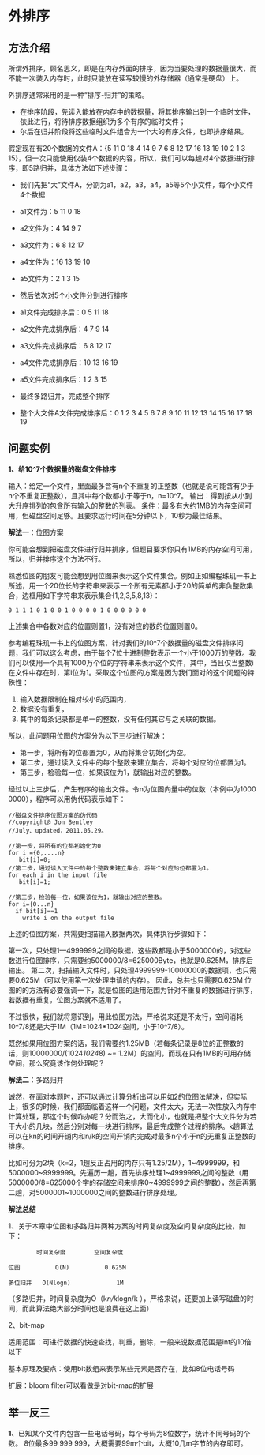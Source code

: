 # 外排序

## 方法介绍

所谓外排序，顾名思义，即是在内存外面的排序，因为当要处理的数据量很大，而不能一次装入内存时，此时只能放在读写较慢的外存储器（通常是硬盘）上。

外排序通常采用的是一种“排序-归并”的策略。
- 在排序阶段，先读入能放在内存中的数据量，将其排序输出到一个临时文件，依此进行，将待排序数据组织为多个有序的临时文件；
- 尔后在归并阶段将这些临时文件组合为一个大的有序文件，也即排序结果。

假定现在有20个数据的文件A：{5 11 0 18 4 14 9 7 6 8 12 17 16 13 19 10 2 1 3 15}，但一次只能使用仅装4个数据的内容，所以，我们可以每趟对4个数据进行排序，即5路归并，具体方法如下述步骤：
 - 我们先把“大”文件A，分割为a1，a2，a3，a4，a5等5个小文件，每个小文件4个数据
- a1文件为：5 11 0 18 
- a2文件为：4 14 9 7 
- a3文件为：6 8 12 17 
- a4文件为：16 13 19 10 
- a5文件为：2 1 3 15

 - 然后依次对5个小文件分别进行排序
- a1文件完成排序后：0 5 11 18
- a2文件完成排序后：4 7 9 14
- a3文件完成排序后：6 8 12 17
- a4文件完成排序后：10 13 16 19
- a5文件完成排序后：1 2 3 15

 - 最终多路归并，完成整个排序
- 整个大文件A文件完成排序后：0 1 2 3 4 5 6 7 8 9 10 11 12 13 14 15 16 17 18 19


## 问题实例

**1、给10^7个数据量的磁盘文件排序**

输入：给定一个文件，里面最多含有n个不重复的正整数（也就是说可能含有少于n个不重复正整数），且其中每个数都小于等于n，n=10^7。
输出：得到按从小到大升序排列的包含所有输入的整数的列表。
条件：最多有大约1MB的内存空间可用，但磁盘空间足够。且要求运行时间在5分钟以下，10秒为最佳结果。

**解法一**：位图方案

你可能会想到把磁盘文件进行归并排序，但题目要求你只有1MB的内存空间可用，所以，归并排序这个方法不行。

熟悉位图的朋友可能会想到用位图来表示这个文件集合。例如正如编程珠玑一书上所述，用一个20位长的字符串来表示一个所有元素都小于20的简单的非负整数集合，边框用如下字符串来表示集合{1,2,3,5,8,13}：

    0 1 1 1 0 1 0 0 1 0 0 0 0 1 0 0 0 0 0 0

上述集合中各数对应的位置则置1，没有对应的数的位置则置0。

参考编程珠玑一书上的位图方案，针对我们的10^7个数据量的磁盘文件排序问题，我们可以这么考虑，由于每个7位十进制整数表示一个小于1000万的整数。我们可以使用一个具有1000万个位的字符串来表示这个文件，其中，当且仅当整数i在文件中存在时，第i位为1。采取这个位图的方案是因为我们面对的这个问题的特殊性：

1. 输入数据限制在相对较小的范围内，
2. 数据没有重复，
3. 其中的每条记录都是单一的整数，没有任何其它与之关联的数据。

所以，此问题用位图的方案分为以下三步进行解决：

* 第一步，将所有的位都置为0，从而将集合初始化为空。
* 第二步，通过读入文件中的每个整数来建立集合，将每个对应的位都置为1。
* 第三步，检验每一位，如果该位为1，就输出对应的整数。

经过以上三步后，产生有序的输出文件。令n为位图向量中的位数（本例中为1000 0000），程序可以用伪代码表示如下：
    
    //磁盘文件排序位图方案的伪代码  
    //copyright@ Jon Bentley  
    //July、updated，2011.05.29。  
      
    //第一步，将所有的位都初始化为0  
    for i ={0,....n}      
       bit[i]=0;  
    //第二步，通过读入文件中的每个整数来建立集合，将每个对应的位都置为1。  
    for each i in the input file     
       bit[i]=1;  
      
    //第三步，检验每一位，如果该位为1，就输出对应的整数。  
    for i={0...n}      
      if bit[i]==1        
        write i on the output file  

上述的位图方案，共需要扫描输入数据两次，具体执行步骤如下：

第一次，只处理1—4999999之间的数据，这些数都是小于5000000的，对这些数进行位图排序，只需要约5000000/8=625000Byte，也就是0.625M，排序后输出。
第二次，扫描输入文件时，只处理4999999-10000000的数据项，也只需要0.625M（可以使用第一次处理申请的内存）。
因此，总共也只需要0.625M
位图的的方法有必要强调一下，就是位图的适用范围为针对不重复的数据进行排序，若数据有重复，位图方案就不适用了。

不过很快，我们就将意识到，用此位图方法，严格说来还是不太行，空间消耗10^7/8还是大于1M（1M=1024*1024空间，小于10^7/8）。

既然如果用位图方案的话，我们需要约1.25MB（若每条记录是8位的正整数的话，则10000000/(1024*1024*8) ~= 1.2M）的空间，而现在只有1MB的可用存储空间，那么究竟该作何处理呢？

**解法二**：多路归并

诚然，在面对本题时，还可以通过计算分析出可以用如2的位图法解决，但实际上，很多的时候，我们都面临着这样一个问题，文件太大，无法一次性放入内存中计算处理，那这个时候咋办呢？分而治之，大而化小，也就是把整个大文件分为若干大小的几块，然后分别对每一块进行排序，最后完成整个过程的排序。k趟算法可以在kn的时间开销内和n/k的空间开销内完成对最多n个小于n的无重复正整数的排序。

比如可分为2块（k=2，1趟反正占用的内存只有1.25/2M），1~4999999，和5000000~9999999。先遍历一趟，首先排序处理1~4999999之间的整数（用5000000/8=625000个字的存储空间来排序0~4999999之间的整数），然后再第二趟，对5000001~1000000之间的整数进行排序处理。

**解法总结**

1、关于本章中位图和多路归并两种方案的时间复杂度及空间复杂度的比较，如下：


            时间复杂度        空间复杂度
              
    位图          O(N)          0.625M
  
    多位归并   O(Nlogn)             1M

（多路归并，时间复杂度为O（k*n/k*logn/k ），严格来说，还要加上读写磁盘的时间，而此算法绝大部分时间也是浪费在这上面）

2、bit-map

适用范围：可进行数据的快速查找，判重，删除，一般来说数据范围是int的10倍以下

基本原理及要点：使用bit数组来表示某些元素是否存在，比如8位电话号码

扩展：bloom filter可以看做是对bit-map的扩展

## 举一反三

**1**、已知某个文件内包含一些电话号码，每个号码为8位数字，统计不同号码的个数。
8位最多99 999 999，大概需要99m个bit，大概10几m字节的内存即可。
